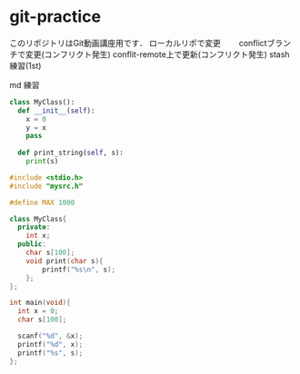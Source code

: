 # git-practice
このリポジトリはGit動画講座用です．
ローカルリポで変更　　
conflictブランチで変更(コンフリクト発生)
conflit-remote上で更新(コンフリクト発生)
stash練習(1st)

md 練習
```python
class MyClass():
  def __init__(self):
    x = 0
	y = x
    pass
	
  def print_string(self, s):
    print(s)
```

```c++
#include <stdio.h>
#include "mysrc.h"

#define MAX 1000

class MyClass{
  private:
	int x;
  public:
	char s[100];
	void print(char s){
		printf("%s\n", s);
	};
};

int main(void){
  int x = 0;
  char s[100];

  scanf("%d", &x);
  printf("%d", x);
  printf("%s", s);
};
